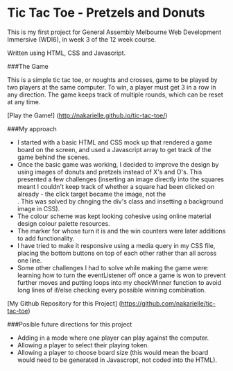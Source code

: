 # Tic Tac Toe - Pretzels and Donuts

This is my first project for General Assembly Melbourne Web Development Immersive (WDI6), in week 3 of the 12 week course.

Written using HTML, CSS and Javascript.

###The Game

This is a simple tic tac toe, or noughts and crosses, game to be played by two players at the same computer.
To win, a player must get 3 in a row in any direction. 
The game keeps track of multiple rounds, which can be reset at any time.

[Play the Game!] (http://nakarielle.github.io/tic-tac-toe/)

###My approach

- I started with a basic HTML and CSS mock up that rendered a game board on the screen, and used a Javascript array to get track of the game behind the scenes.
- Once the basic game was working, I decided to improve the design by using images of donuts and pretzels instead of X's and O's. This presented a few challenges (inserting an image directly into the squares meant I couldn't keep track of whether a square had been clicked on already - the click target became the image, not the <div>. This was solved by chnging the div's class and insetting a background image in CSS).
- The colour scheme was kept looking cohesive using online material design colour palette resources.
- The marker for whose turn it is and the win counters were later additions to add functionality.
- I have tried to make it responsive using a media query in my CSS file, placing the bottom buttons on top of each other rather than all across one line.
- Some other challenges I had to solve while making the game were: learning how to turn the eventListener off once a game is won to prevent further moves and putting loops into my checkWinner function to avoid long lines of if/else checking every possible winning combination.

[My Github Repository for this Project] (https://github.com/nakarielle/tic-tac-toe) 


###Posible future directions for this project

- Adding in a mode where one player can play against the computer.
- Allowing a player to select their playing token.
- Allowing a player to choose board size (this would mean the board would need to be generated in Javascropt, not coded into the HTML).



